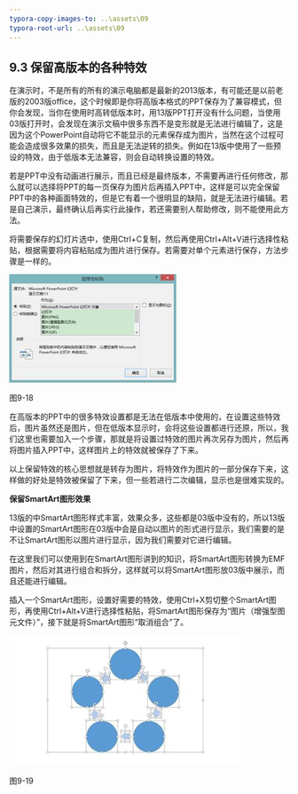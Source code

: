 ```yaml
---
typora-copy-images-to: ..\assets\09
typora-root-url: ..\assets\09
---
```


## **9.3**  **保留高版本的各种特效**

在演示时，不是所有的所有的演示电脑都是最新的2013版本，有可能还是以前老版的2003版office，这个时候即是你将高版本格式的PPT保存为了兼容模式，但你会发现，当你在使用时高转低版本时，用13版PPT打开没有什么问题，当使用03版打开时，会发现在演示文稿中很多东西不是变形就是无法进行编辑了，这是因为这个PowerPoint自动将它不能显示的元素保存成为图片，当然在这个过程可能会造成很多效果的损失，而且是无法逆转的损失。例如在13版中使用了一些预设的特效，由于低版本无法兼容，则会自动转换设置的特效。

若是PPT中没有动画进行展示，而且已经是最终版本，不需要再进行任何修改，那么就可以选择将PPT的每一页保存为图片后再插入PPT中，这样是可以完全保留PPT中的各种画面特效的，但是它有着一个很明显的缺陷，就是无法进行编辑。若是自己演示，最终确认后再实行此操作，若还需要别人帮助修改，则不能使用此方法。

将需要保存的幻灯片选中，使用Ctrl+C复制，然后再使用Ctrl+Alt+V进行选择性粘贴，根据需要将内容粘贴成为图片进行保存。若需要对单个元素进行保存，方法步骤是一样的。

![img](/assets/09/image018.jpg)

图9-18

在高版本的PPT中的很多特效设置都是无法在低版本中使用的，在设置这些特效后，图片虽然还是图片，但在低版本显示时，会将这些设置都进行还原，所以，我们这里也需要加入一个步骤，那就是将设置过特效的图片再次另存为图片，然后再将图片插入PPT中，这样图片上的特效就被保存了下来。

以上保留特效的核心思想就是转存为图片，将特效作为图片的一部分保存下来，这样做的好处是特效被保留了下来，但一些若进行二次编辑，显示也是很难实现的。

**保留SmartArt图形效果**

13版的中SmartArt图形样式丰富，效果众多，这些都是03版中没有的，所以13版中设置的SmartArt图形在03版中会是自动以图片的形式进行显示，我们需要的是不让SmartArt图形以图片进行显示，因为我们需要对它进行编辑。

在这里我们可以使用到在SmartArt图形讲到的知识，将SmartArt图形转换为EMF图片，然后对其进行组合和拆分，这样就可以将SmartArt图形放03版中展示，而且还能进行编辑。

插入一个SmartArt图形，设置好需要的特效，使用Ctrl+X剪切整个SmartArt图形，再使用Ctrl+Alt+V进行选择性粘贴，将SmartArt图形保存为“图片（增强型图元文件）”，接下就是将SmartArt图形“取消组合”了。

![img](/assets/09/image019.jpg)

图9-19
